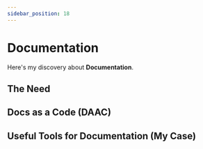 ```yaml
---
sidebar_position: 18
---
```


# Documentation

Here's my discovery about **Documentation**.

## The Need

## Docs as a Code (DAAC)

## Useful Tools for Documentation (My Case)
